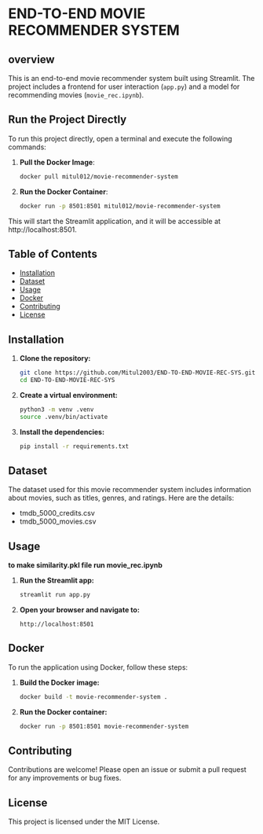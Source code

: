 # END-TO-END MOVIE RECOMMENDER SYSTEM

## overview

This is an end-to-end movie recommender system built using Streamlit. The project includes a frontend for user interaction (`app.py`) and a model for recommending movies (`movie_rec.ipynb`).

## Run the Project Directly

To run this project directly, open a terminal and execute the following commands:

1. **Pull the Docker Image**:
   
   ```bash
   docker pull mitul012/movie-recommender-system
    ```

2. **Run the Docker Container**:
   
   ```bash
   docker run -p 8501:8501 mitul012/movie-recommender-system
    ```

This will start the Streamlit application, and it will be accessible at http://localhost:8501.


## Table of Contents

- [Installation](#installation)
- [Dataset](#Dataset)
- [Usage](#usage)
- [Docker](#docker)
- [Contributing](#contributing)
- [License](#license)

## Installation

1. **Clone the repository:**

    ```bash
    git clone https://github.com/Mitul2003/END-TO-END-MOVIE-REC-SYS.git
    cd END-TO-END-MOVIE-REC-SYS
    ```

2. **Create a virtual environment:**

    ```bash
    python3 -m venv .venv
    source .venv/bin/activate
    ```

3. **Install the dependencies:**

    ```bash
    pip install -r requirements.txt
    ```

## Dataset

The dataset used for this movie recommender system includes information about movies, such as titles, genres, and ratings. Here are the details:

- tmdb_5000_credits.csv
- tmdb_5000_movies.csv

## Usage

**to make similarity.pkl file run movie_rec.ipynb**

1. **Run the Streamlit app:**

    ```bash
    streamlit run app.py
    ```

2. **Open your browser and navigate to:**

    ```
    http://localhost:8501
    ```


## Docker

To run the application using Docker, follow these steps:

1. **Build the Docker image:**

    ```bash
    docker build -t movie-recommender-system .
    ```

2. **Run the Docker container:**

    ```bash
    docker run -p 8501:8501 movie-recommender-system
    ```


## Contributing

Contributions are welcome! Please open an issue or submit a pull request for any improvements or bug fixes.

## License

This project is licensed under the MIT License.



